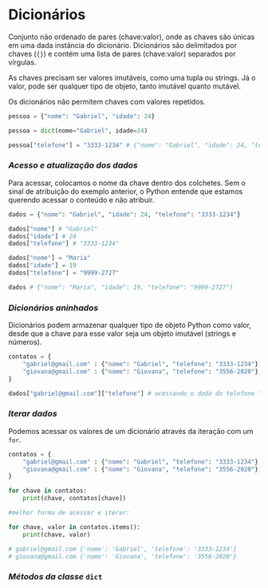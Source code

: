 # Dicionários

Conjunto não ordenado de pares (chave:valor), onde as chaves são únicas em uma dada instância do dicionário. Dicionários são delimitados por chaves (`{}`) e contém uma lista de pares (chave:valor) separados por vírgulas.

As chaves precisam ser valores imutáveis, como uma tupla ou strings. Já o valor, pode ser qualquer tipo de objeto, tanto imutável quanto mutável.

Os dicionários não permitem chaves com valores repetidos.

~~~python
pessoa = {"nome": "Gabriel", "idade": 24}

pessoa = dict(nome="Gabriel", idade=24)

pessoa["telefone"] = "3333-1234" # {"nome": "Gabriel", "idade": 24, "telefone": "3333-1234"}
~~~

### _Acesso e atualização dos dados_

Para acessar, colocamos o nome da chave dentro dos colchetes. Sem o sinal de atribuição do exemplo anterior, o Python entende que estamos querendo acessar o conteúdo e não atribuir.

~~~python
dados = {"nome": "Gabriel", "idade": 24, "telefone": "3333-1234"}

dados["nome"] # "Gabriel"
dados["idade"] # 24 
dados["telefone"] # "3333-1234"

dados["nome"] = "Maria"
dados["idade"] = 19 
dados["telefone"] = "9999-2727"

dados # {"nome": "Maria", "idade": 19, "telefone": "9999-2727"}
~~~

### _Dicionários aninhados_

Dicionários podem armazenar qualquer tipo de objeto Python como valor, desde que a chave para esse valor seja um objeto imutável (strings e números).

~~~python
contatos = {
    "gabriel@gmail.com" : {"nome": "Gabriel", "telefone": "3333-1234"},
    "giovana@gmail.com" : {"nome": "Giovana", "telefone": "3556-2020"},
}

dados["gabriel@gmail.com"]["telefone"] # acessando o dado do telefone "3333-1234"
~~~

### _Iterar dados_

Podemos acessar os valores de um dicionário através da iteração com um `for`.

~~~python
contatos = {
    "gabriel@gmail.com" : {"nome": "Gabriel", "telefone": "3333-1234"},
    "giovana@gmail.com" : {"nome": "Giovana", "telefone": "3556-2020"},
}

for chave in contatos:
    print(chave, contatos[chave])

#melhor forma de acessar e iterar:

for chave, valor in contatos.items():
    print(chave, valor)

# gabriel@gmail.com {'nome': 'Gabriel', 'telefone': '3333-1234'}
# giovana@gmail.com {'nome': 'Giovana', 'telefone': '3556-2020'}
~~~

### _Métodos da classe_ `dict`